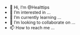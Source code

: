 - 👋 Hi, I’m @Healttips
- 👀 I’m interested in ...
- 🌱 I’m currently learning ...
- 💞️ I’m looking to collaborate on ...
- 📫 How to reach me ...

<!---
Healttips/Healttips is a ✨ special ✨ repository because its `README.md` (this file) appears on your GitHub profile.
You can click the Preview link to take a look at your changes.
--->
